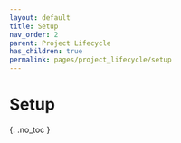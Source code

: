 ```yaml
---
layout: default
title: Setup
nav_order: 2
parent: Project Lifecycle
has_children: true
permalink: pages/project_lifecycle/setup
---
```


# Setup
{: .no_toc }